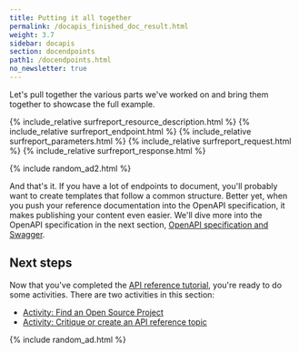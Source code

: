 ```yaml
---
title: Putting it all together
permalink: /docapis_finished_doc_result.html
weight: 3.7
sidebar: docapis
section: docendpoints
path1: /docendpoints.html
no_newsletter: true
---
```


Let's pull together the various parts we've worked on and bring them together to showcase the full example.

<div class="docSample">
{% include_relative surfreport_resource_description.html %}
{% include_relative surfreport_endpoint.html %}
{% include_relative surfreport_parameters.html %}
{% include_relative surfreport_request.html %}
{% include_relative surfreport_response.html %}
</div>

{% include random_ad2.html %}

And that's it. If you have a lot of endpoints to document, you'll probably want to create templates that follow a common structure. Better yet, when you push your reference documentation into the OpenAPI specification, it makes publishing your content even easier. We'll dive more into the OpenAPI specification in the next section, [OpenAPI specification and Swagger](restapispecifications.html).

## Next steps

Now that you've completed the [API reference tutorial](docapis_api_reference_tutorial_overview.html), you're ready to do some activities. There are two activities in this section:

* [Activity: Find an Open Source Project](docapis_find_open_source_project.html)
* [Activity: Critique or create an API reference topic](docapis_api_reference_activity.html)

{% include random_ad.html %}
